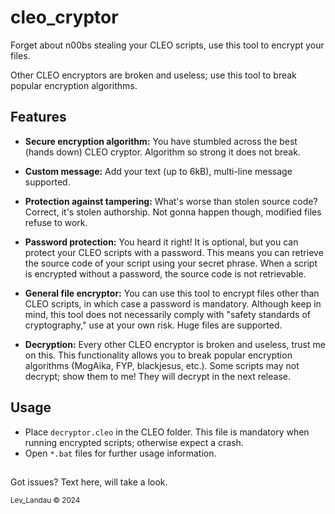 # cleo_cryptor

Forget about n00bs stealing your CLEO scripts, use this tool to encrypt your files.

Other CLEO encryptors are broken and useless; use this tool to break popular encryption algorithms.

## Features

- **Secure encryption algorithm:** You have stumbled across the best (hands down) CLEO cryptor. Algorithm so strong it does not break.

- **Custom message:** Add your text (up to 6kB), multi-line message supported.

- **Protection against tampering:** What's worse than stolen source code? Correct, it's stolen authorship. Not gonna happen though, modified files refuse to work.

- **Password protection:** You heard it right! It is optional, but you can protect your CLEO scripts with a password. This means you can retrieve the source code of your script using your secret phrase. When a script is encrypted without a password, the source code is not retrievable.

- **General file encryptor:** You can use this tool to encrypt files other than CLEO scripts, in which case a password is mandatory. Although keep in mind, this tool does not necessarily comply with "safety standards of cryptography," use at your own risk. Huge files are supported.

- **Decryption:** Every other CLEO encryptor is broken and useless, trust me on this. This functionality allows you to break popular encryption algorithms (MogAika, FYP, blackjesus, etc.). Some scripts may not decrypt; show them to me! They will decrypt in the next release.

## Usage

- Place `decryptor.cleo` in the CLEO folder. This file is mandatory when running encrypted scripts; otherwise expect a crash.  
- Open `*.bat` files for further usage information.

##

Got issues? Text here, will take a look.

<sup>Lev_Landau © 2024</sup>
